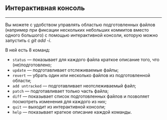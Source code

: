 ## Интерактивная консоль


______________________
Вы можете с удобством управлять областью подготовленных файлов (например при фиксации нескольких небольших коммитов вместо одного большого) с помощью интерактивной консоли, которую можно запустить с *git add -i*. 

В ней есть 8 команд:
* `status` — показывает для каждого файла краткое описание того, что (не)подготовлено;
*	`update` — подготавливает отслеживаемые файлы;
*	`revert` — убрать один или несколько файлов из подготовленной области;
*	`add untracked` — подготавливает неотслеживаемый файл;
*	`patch` — подготавливает только часть файла;
*	`diff` — показывает список подготовленных файлов и позволяет посмотреть изменения для каждого из них;
*	`quit` — выходит из интерактивной консоли;
*	`help` — показывает краткое описание каждой команды.
